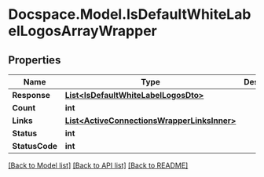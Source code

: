 # Docspace.Model.IsDefaultWhiteLabelLogosArrayWrapper

## Properties

Name | Type | Description | Notes
------------ | ------------- | ------------- | -------------
**Response** | [**List&lt;IsDefaultWhiteLabelLogosDto&gt;**](IsDefaultWhiteLabelLogosDto.md) |  | [optional] 
**Count** | **int** |  | [optional] 
**Links** | [**List&lt;ActiveConnectionsWrapperLinksInner&gt;**](ActiveConnectionsWrapperLinksInner.md) |  | [optional] 
**Status** | **int** |  | [optional] 
**StatusCode** | **int** |  | [optional] 

[[Back to Model list]](../README.md#documentation-for-models) [[Back to API list]](../README.md#documentation-for-api-endpoints) [[Back to README]](../README.md)

